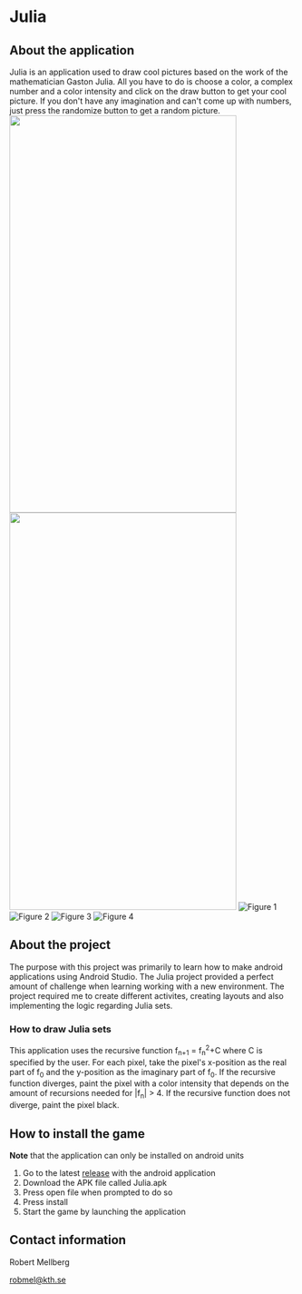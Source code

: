 # Julia

## About the application

Julia is an application used to draw cool pictures based on the work of the mathematician Gaston Julia. All you have to do is choose a color, a complex number and a color intensity and click on the draw button to get your cool picture. If you don't have any imagination and can't come up with numbers, just press the randomize button to get a random picture.
<img src="Figures/Figure1.png" width="400" height="700" /> <img src="Figures/Figure2.png" width="400" height="700" />
![Figure 1](Figures/Figure1.png) ![Figure 2](Figures/Figure2.png)
![Figure 3](Figures/Figure3.png) ![Figure 4](Figures/Figure4.png)

## About the project

The purpose with this project was primarily to learn how to make android applications using Android Studio. The Julia project provided a perfect amount of challenge when learning working with a new environment. The project required me to create different activites, creating layouts and also implementing the logic regarding Julia sets.

### How to draw Julia sets

This application uses the recursive function f<sub>n+1</sub> = f<sub>n</sub><sup>2</sup>+C where C is specified by the user. For each pixel, take the pixel's x-position as the real part of f<sub>0</sub> and the y-position as the imaginary part of f<sub>0</sub>. If the recursive function diverges, paint the pixel with a color intensity that depends on the amount of recursions needed for |f<sub>n</sub>| > 4. If the recursive function does not diverge, paint the pixel black.

## How to install the game
**Note** that the application can only be installed on android units

1. Go to the latest [release](https://github.com/Robert-Mellberg/Julia/releases/tag/v1.0) with the android application
2. Download the APK file called Julia.apk
3. Press open file when prompted to do so
4. Press install
5. Start the game by launching the application

## Contact information
Robert Mellberg

robmel@kth.se
